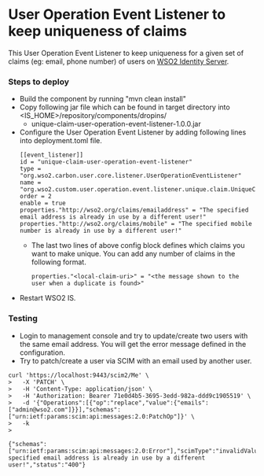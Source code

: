 # User Operation Event Listener to keep uniqueness of claims

This User Operation Event Listener to keep uniqueness for a given set of claims (eg: email, phone number) of users on [WSO2 Identity Server](https://wso2.com/identity-and-access-management/).
 
### Steps to deploy
- Build the component by running "mvn clean install"
- Copy following jar file which can be found in target directory into <IS_HOME>/repository/components/dropins/
    - unique-claim-user-operation-event-listener-1.0.0.jar
- Configure the User Operation Event Listener by adding following lines into deployment.toml file.
    ```
    [[event_listener]]
    id = "unique-claim-user-operation-event-listener"
    type = "org.wso2.carbon.user.core.listener.UserOperationEventListener"
    name = "org.wso2.custom.user.operation.event.listener.unique.claim.UniqueClaimUserOperationEventListener"
    order = 2
    enable = true
    properties."http://wso2.org/claims/emailaddress" = "The specified email address is already in use by a different user!"
    properties."http://wso2.org/claims/mobile" = "The specified mobile number is already in use by a different user!"

    ```
  - The last two lines of above config block defines which claims you want to make unique. You can add any number of claims in the following format.
      ```
      properties."<local-claim-uri>" = "<the message shown to the user when a duplicate is found>"
      ```
- Restart WSO2 IS.

### Testing
- Login to management console and try to update/create two users with the same email address. You will get the error message defined in the configuration.
- Try to patch/create a user via SCIM with an email used by another user.

```
curl 'https://localhost:9443/scim2/Me' \
>   -X 'PATCH' \
>   -H 'Content-Type: application/json' \
>   -H 'Authorization: Bearer 71e0d4b5-3695-3edd-982a-ddd9c1905519' \
>   -d '{"Operations":[{"op":"replace","value":{"emails":["admin@wso2.com"]}}],"schemas":["urn:ietf:params:scim:api:messages:2.0:PatchOp"]}' \
>   -k
>

{"schemas":["urn:ietf:params:scim:api:messages:2.0:Error"],"scimType":"invalidValue","detail":"The specified email address is already in use by a different user!","status":"400"}
```